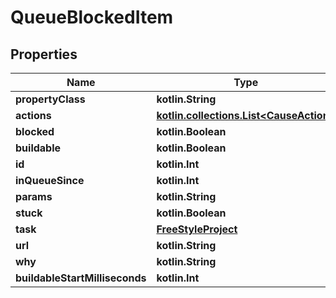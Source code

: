 
# QueueBlockedItem

## Properties
Name | Type | Description | Notes
------------ | ------------- | ------------- | -------------
**propertyClass** | **kotlin.String** |  |  [optional]
**actions** | [**kotlin.collections.List&lt;CauseAction&gt;**](CauseAction.md) |  |  [optional]
**blocked** | **kotlin.Boolean** |  |  [optional]
**buildable** | **kotlin.Boolean** |  |  [optional]
**id** | **kotlin.Int** |  |  [optional]
**inQueueSince** | **kotlin.Int** |  |  [optional]
**params** | **kotlin.String** |  |  [optional]
**stuck** | **kotlin.Boolean** |  |  [optional]
**task** | [**FreeStyleProject**](FreeStyleProject.md) |  |  [optional]
**url** | **kotlin.String** |  |  [optional]
**why** | **kotlin.String** |  |  [optional]
**buildableStartMilliseconds** | **kotlin.Int** |  |  [optional]



